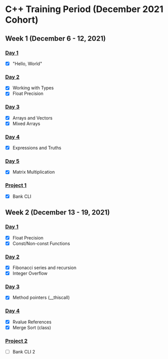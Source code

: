 # C++ Training Period (December 2021 Cohort)

## Week 1 (December 6 - 12, 2021)
### <a href="./Week-1/Day-1">Day 1</a>
- [x] "Hello, World"
### <a href="./Week-1/Day-2">Day 2</a>
- [x] Working with Types
- [x] Float Precision
### <a href="./Week-1/Day-3">Day 3</a>
- [x] Arrays and Vectors
- [x] Mixed Arrays
### <a href="./Week-1/Day-4">Day 4</a>
- [x] Expressions and Truths
### <a href="./Week-1/Day-5">Day 5</a>
- [x] Matrix Multiplication
### <a href="./Week-1/Project-1">Project 1</a>
- [x] Bank CLI

## Week 2 (December 13 - 19, 2021)
### <a href="./Week-2/Day-1">Day 1</a>
- [x] Float Precision
- [x] Const/Non-const Functions
### <a href="./Week-2/Day-2">Day 2</a>
- [x] Fibonacci series and recursion
- [x] Integer Overflow
### <a href="./Week-2/Day-3">Day 3</a>
- [x] Method pointers (__thiscall)
### <a href="./Week-2/Day-4">Day 4</a>
- [x] Rvalue References
- [x] Merge Sort (class)
### <a href="./Week-2/Project-2">Project 2</a>
- [ ] Bank CLI 2
